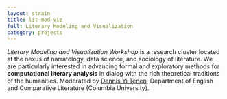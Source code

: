 ```yaml
---
layout: strain
title: lit-mod-viz
full: Literary Modeling and Visualization 
category: projects
---
```


<!-- A 75-100 word paragraph describing the motivation behind these projects -->

*Literary Modeling and Visualization Workshop* is a research cluster located at the
nexus of narratology, data science, and sociology of literature. We are
particularly interested in advancing formal and exploratory methods for
**computational literary analysis** in dialog with the rich theoretical
traditions of the humanities. Moderated by [Dennis Yi Tenen][dt], Department
of English and Comparative Literature (Columbia University).

[dt]: http://denten.plaintext.in/
